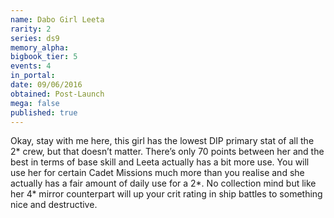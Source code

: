 ```yaml
---
name: Dabo Girl Leeta
rarity: 2
series: ds9
memory_alpha:
bigbook_tier: 5
events: 4
in_portal:
date: 09/06/2016
obtained: Post-Launch
mega: false
published: true
---
```


Okay, stay with me here, this girl has the lowest DIP primary stat of all the 2* crew, but that doesn’t matter. There’s only 70 points between her and the best in terms of base skill and Leeta actually has a bit more use. You will use her for certain Cadet Missions much more than you realise and she actually has a fair amount of daily use for a 2*. No collection mind but like her 4* mirror counterpart will up your crit rating in ship battles to something nice and destructive.
